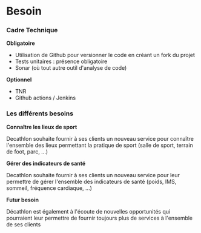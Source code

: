 # Besoin

### Cadre Technique
**Obligatoire**

 - Utilisation de Github pour versionner le code en créant un fork du projet
 - Tests unitaires : présence obligatoire
 - Sonar (où tout autre outil d'analyse de code)

**Optionnel**

 - TNR
 - Github actions / Jenkins

### Les différents besoins
**Connaître les lieux de sport**

Decathlon souhaite fournir à ses clients un nouveau service pour connaître l'ensemble des lieux permettant la pratique de sport (salle de sport, terrain de foot, parc, ...)

**Gérer des indicateurs de santé**

Decathlon souhaite fournir à ses clients un nouveau service pour leur permettre de gérer l'ensemble des indicateurs de santé (poids, IMS, sommeil, fréquence cardiaque, ...)

**Futur besoin**

Décathlon est également à l'écoute de nouvelles opportunités qui pourraient leur permettre de fournir toujours plus de services à l'ensemble de ses clients
